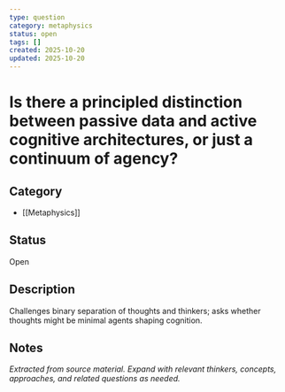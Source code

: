 ```yaml
---
type: question
category: metaphysics
status: open
tags: []
created: 2025-10-20
updated: 2025-10-20
---
```


# Is there a principled distinction between passive data and active cognitive architectures, or just a continuum of agency?

## Category

- [[Metaphysics]]

## Status

Open

## Description

Challenges binary separation of thoughts and thinkers; asks whether thoughts might be minimal agents shaping cognition.

## Notes

*Extracted from source material. Expand with relevant thinkers, concepts, approaches, and related questions as needed.*

